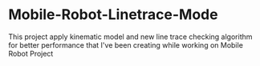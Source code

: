 # Mobile-Robot-Linetrace-Mode
This project apply kinematic model and new line trace checking algorithm for better performance that I've been creating while working on Mobile Robot Project
